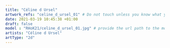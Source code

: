 ```yaml
---
title: "Céline d Ursel"
artwork_refs: "celine_d_ursel_01" # Do not touch unless you know what you are doing
date: 2021-03-19 10:45:38 +01:00
draft: false
model : "RHoK21/celine_d_ursel_01.jpg" # provide the url path to the model
artists: "Céline d Ursel"
artType: "2d"
---
```

